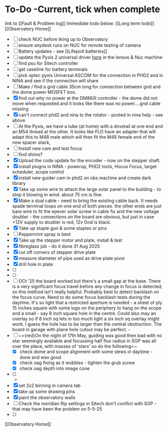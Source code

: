 
# To-Do -Current, tick when complete
link to [[Fault & Problem log]]
Immediate todo below:            [[Long term todo]]     [[Observatory Home]]

- [ ] check NUC before tking up to Observatory
- [ ] ensure anydesk runs on NUC for remote testing of camera
- [ ] Battery updates - see [[Lifepo4 batteries]] 
- [ ] update the Pyxis 2 universal driver [here](https://www.optecinc.com/downloads/rotators/universal/) in the lenovo & Nuc machine
- [ ] find psu for Sitech controller
- [ ] get vaseline for battery terminals
- [ ] pick optec pyxis Universal ASCOM for the connection in PHD2 and in NINA and see if the connection will share
- [ ] Make / find a gnd cable 35cm long for connection between gnd and the dome power MOSFET box.
- [x] find out why no power at the DM860I controller - the dome did not move when requested and it looks like there was no power....gnd cable missing
- [x] can't connect phd2 and nina to the rotator - posted in nina help - see above
- [ ] At the Pyxis, we have a tube (at home) with a dovetail at one end and an M54 thread at the other. It looks like FLO have an adapter that will adapt this to M48 male which will then fit the M48 female end of the new spacer stack, 
- [ ] Install new cam and test focus
- [ ] find shims?
- [x] Upload the code update for the encoder - now on the stepper shaft.
- [x] install plugns in NINA - powerup, PHD2 tools, Hocus Focus, target scheduler, scope control
- [x] install new guider cam in phd2 on obs machine and create dark library
- [x] Take up some wire to attach the large solar panel to the building - to stop it blowing in wind. about 75 cm is fine.
- [x] Make a dual cable - need to bring the existing cable back. It needs spade terminal loops on one end of both pieces. the other ends are just bare wire to fit the epever solar screw in cable fix and the new voltage doubler - the connections on the board are obvious, but just in case +12V supply to doubler is red, 12v Gnd is black.
- [x] Take up staple gun & some staples or pins
- [ ] Peppermint spray is best
- [x] Take up the stepper motor and plate, install & test
- [x] fibreglass job - do it done 31 Aug 2025
- [x] cut off corners of stepper drive plate 
- [x] measure diameter of pipe used as drive plate pivot
- [x] drill hole in plate
- [ ] 
- [ ] 
- [ ]  OCt '25 the board worked but there's a small gap at the base. There is a very significant focus travel before any change in focus is detected, so this method isn't really helpful. Probably best to detect backlash on the focus curve. Need to do some focus backlash tests during the daytime. It's so light that a restricted aperture is needed - a sheet of ply 15 inches square with some lugs on the periphery to hang on the scope and a small  - say 8 inch square hole in the centre. Could also may an overlay so if 8 inch sq lets in too much light a six inch sq overlay might work. I guess the hole has to be larger than the central obstruction. The board in garage with plane hole cutout may be perfect.  - 
- [ ] ~={red}On the night of 17th May, guiding was good then bad with no star seemingly available and focussing half flux radius in SGP was all over the place, with masses of 'stars' so do the following=~
	- [x] check dome and scope alignment with some slews in daytime - done and was good
	- [x] check oag fixing as it wobbles - tighten the grub screw
	- [x] check oag depth into image cone
- [ ] - 
- [x] set 2x2 binning in camera tab
- [x] take up some drawing pins
- [x] paint the observatory walls
- [ ] Check the meridian flip settings in Sitech don't conflict with SGP - that may have been the problem on 5-5-25
- [ ] 



[[Observatory Home]]

